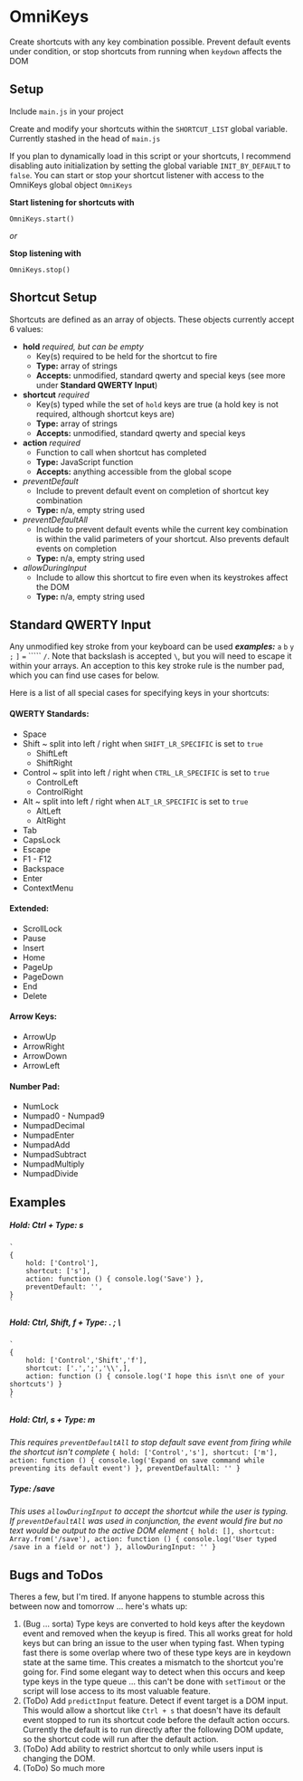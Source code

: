 # OmniKeys
Create shortcuts with any key combination possible. Prevent default events under condition, or stop shortcuts from running when `keydown` affects the DOM

## Setup
Include `main.js` in your project

Create and modify your shortcuts within the `SHORTCUT_LIST` global variable. Currently stashed in the head of `main.js`

If you plan to dynamically load in this script or your shortcuts, I recommend disabling auto initialization by setting the global variable `INIT_BY_DEFAULT` to `false`. You can start or stop your shortcut listener with access to the OmniKeys global object `OmniKeys`

**Start listening for shortcuts with**

	OmniKeys.start()
	
*or*

**Stop listening with**

	OmniKeys.stop()
	
## Shortcut Setup
Shortcuts are defined as an array of objects. These objects currently accept 6 values:

* **hold** *required, but can be empty*
	* Key(s) required to be held for the shortcut to fire
	* **Type:** array of strings
	* **Accepts:** unmodified, standard qwerty and special keys  (see more under **Standard QWERTY Input**)
* **shortcut** *required*
	* Key(s) typed while the set of `hold` keys are true (a hold key is not required, although shortcut keys are)
	* **Type:** array of strings
	* **Accepts:** unmodified, standard qwerty and special keys
* **action** *required*
	* Function to call when shortcut has completed
	* **Type:** JavaScript function
	* **Accepts:** anything accessible from the global scope
* *preventDefault*
	* Include to prevent default event on completion of shortcut key combination
	* **Type:** n/a, empty string used
* *preventDefaultAll*
	* Include to prevent default events while the current key combination is within the valid parimeters of your shortcut. Also prevents default events on completion
	* **Type:** n/a, empty string used
* *allowDuringInput*
	* Include to allow this shortcut to fire even when its keystrokes affect the DOM
	* **Type:** n/a, empty string used
	
## Standard QWERTY Input
Any unmodified key stroke from your keyboard can be used ***examples:*** `a` `b` `y` `;` `]` `=` ````` `/`. Note that backslash is accepted `\`, but you will need to escape it within your arrays.
An acception to this key stroke rule is the number pad, which you can find use cases for below.

Here is a list of all special cases for specifying keys in your shortcuts:

#### QWERTY Standards:
* Space
* Shift ~ split into left / right when `SHIFT_LR_SPECIFIC` is set to `true`
	* ShiftLeft
	* ShiftRight
* Control ~ split into left / right when `CTRL_LR_SPECIFIC` is set to `true`
	* ControlLeft
	* ControlRight
* Alt ~ split into left / right when `ALT_LR_SPECIFIC` is set to `true`
	* AltLeft
	* AltRight
* Tab
* CapsLock
* Escape
* F1 - F12
* Backspace
* Enter
* ContextMenu

#### Extended:
* ScrollLock
* Pause
* Insert
* Home
* PageUp
* PageDown
* End
* Delete
	
#### Arrow Keys:
* ArrowUp
* ArrowRight
* ArrowDown
* ArrowLeft
	
#### Number Pad:
* NumLock
* Numpad0 - Numpad9
* NumpadDecimal
* NumpadEnter
* NumpadAdd
* NumpadSubtract
* NumpadMultiply
* NumpadDivide
	 
## Examples

##### Hold: Ctrl + Type: s
	`
	{
		hold: ['Control'],
		shortcut: ['s'],
		action: function () { console.log('Save') },
		preventDefault: '',
	}
	`
	
##### Hold: Ctrl, Shift, f + Type: . ; \
	`
	{
		hold: ['Control','Shift','f'],
		shortcut: ['.',';','\\',],
		action: function () { console.log('I hope this isn\t one of your shortcuts') }
	}
	`
	
##### Hold: Ctrl, s + Type: m
*This requires `preventDefaultAll` to stop default save event from firing while the shortcut isn't complete*
`
	{
		hold: ['Control','s'],
		shortcut: ['m'],
		action: function () { console.log('Expand on save command while preventing its default event') },
		preventDefaultAll: ''
	}
`
	
##### Type: /save
*This uses `allowDuringInput` to accept the shortcut while the user is typing. If `preventDefaultAll` was used in conjunction, the event would fire but no text would be output to the active DOM element*
`
	{
		hold: [],
		shortcut: Array.from('/save'),
		action: function () { console.log('User typed /save in a field or not') },
		allowDuringInput: ''
	}
`
	
## Bugs and ToDos
Theres a few, but I'm tired. If anyone happens to stumble across this between now and tomorrow ... here's whats up:
1. (Bug ... sorta) Type keys are converted to hold keys after the keydown event and removed when the keyup is fired. This all works great for hold keys but can bring an issue to the user when typing fast. When typing fast there is some overlap where two of these type keys are in keydown state at the same time. This creates a mismatch to the shortcut you're going for. Find some elegant way to detect when this occurs and keep type keys in the type queue ... this can't be done with `setTimout` or the script will lose access to its most valuable feature.
2. (ToDo) Add `predictInput` feature. Detect if event target is a DOM input. This would allow a shortcut like `Ctrl + s` that doesn't have its default event stopped to run its shortcut code before the default action occurs. Currently the default is to run directly after the following DOM update, so the shortcut code will run after the default action.
3. (ToDo) Add ability to restrict shortcut to only while users input is changing the DOM.
4. (ToDo) So much more
